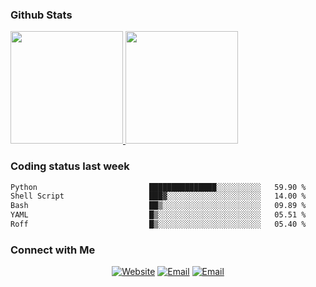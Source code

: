 
### Github Stats

<a href="https://github.com/lileixuan">
  <img height="180em" src="https://github-readme-stats.vercel.app/api?username=lileixuan&theme=buefy&show_icons=true" />
  <img height="180em" src="https://github-readme-stats.vercel.app/api/top-langs/?username=lileixuan&theme=buefy&layout=compact" />
</a>

### Coding status last week 

<!--START_SECTION:waka-->

```txt
Python                         ███████████████░░░░░░░░░░   59.90 %
Shell Script                   ███▓░░░░░░░░░░░░░░░░░░░░░   14.00 %
Bash                           ██▒░░░░░░░░░░░░░░░░░░░░░░   09.89 %
YAML                           █▒░░░░░░░░░░░░░░░░░░░░░░░   05.51 %
Roff                           █▒░░░░░░░░░░░░░░░░░░░░░░░   05.40 %
```

<!--END_SECTION:waka-->

### Connect with Me 

<p align="center">
<a href="https://www.koomu.cn/"><img alt="Website" src="https://img.shields.io/badge/Website-www.koomu.cn-blue?style=flat-square&logo=google-chrome"></a>
<a href="mailto:lileixuan@gmail.com"><img alt="Email" src="https://img.shields.io/badge/Email-lileixuan@gmail.com-blue?style=flat-square&logo=gmail"></a>
<a href="https://www.koomu.cn/rss/"><img alt="Email" src="https://img.shields.io/badge/RSS-www.koomu.cn%2Frss%2F-blue?style=flat-square&logo=rss"></a>


</p>
